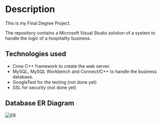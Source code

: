# Description

This is my Final Degree Project.

The repository contains a Microsoft Visual Studio solution of a system to handle the logic of a hospitality business.

## Technologies used
- Crow C++ framework to create the web server.
- MySQL, MySQL Workbench and Connect/C++ to handle the business database.
- GoogleTest for the testing (not done yet)
- SSL for security (not done yet)


## Database ER Diagram
![ER](https://github.com/Labaro7/TFG/assets/59017230/a8a02eac-26dc-4b35-bd3f-ca8ae7eb448d)

